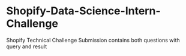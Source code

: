 # Shopify-Data-Science-Intern-Challenge
Shopify Technical Challenge Submission contains both questions with query and result
